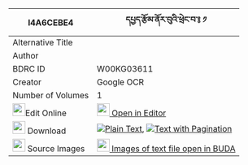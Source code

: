 |I4A6CEBE4|དཔྱད་རྩོམ་ནོར་བུའི་ཕྲེང་བ་༔ ༡ 
| --- | --- 
|Alternative Title |
|Author | 
|BDRC ID | W00KG03611
|Creator | Google OCR
|Number of Volumes| 1
|<img width="25" src="https://img.icons8.com/color/25/000000/edit-property.png">Edit Online| [<img width="25" src="https://avatars.githubusercontent.com/u/45091458?s=200&v=4"> Open in Editor](http://editor.openpecha.org/I4A6CEBE4)
|<img width="25" src="https://img.icons8.com/fluent/48/000000/download-2.png"/>  Download | [![](https://img.icons8.com/color/20/000000/txt.png)Plain Text](https://github.com/Openpecha/I4A6CEBE4/releases/download/v1/che_tsom_norbu_i_trengwa_plain_I4A6CEBE4.zip), [![](https://img.icons8.com/color/20/000000/txt.png)Text with Pagination](https://github.com/Openpecha/I4A6CEBE4/releases/download/v1/che_tsom_norbu_i_trengwa_pages_I4A6CEBE4.zip)
|<img width="25" src="https://img.icons8.com/plasticine/100/000000/pictures-folder.png"/>  Source Images | [<img width="25" src="https://library.bdrc.io/icons/BUDA-small.svg"> Images of text file open in BUDA](https://library.bdrc.io/show/bdr:W00KG03611)